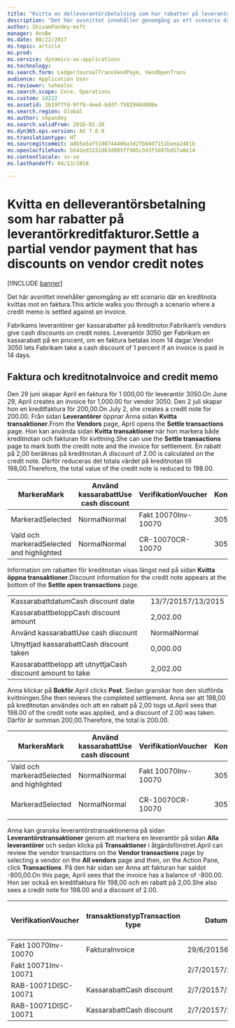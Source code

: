 ```yaml
---
title: "Kvitta en delleverantörsbetalning som har rabatter på leverantörkreditfakturor."
description: "Det här avsnittet innehåller genomgång av ett scenario där en kreditnota kvittas mot en faktura."
author: ShivamPandey-msft
manager: AnnBe
ms.date: 08/22/2017
ms.topic: article
ms.prod: 
ms.service: dynamics-ax-applications
ms.technology: 
ms.search.form: LedgerJournalTransVendPaym, VendOpenTrans
audience: Application User
ms.reviewer: twheeloc
ms.search.scope: Core, Operations
ms.custom: 14222
ms.assetid: 2b19f7fd-9ff9-4ee4-bddf-f582946d008e
ms.search.region: Global
ms.author: shpandey
ms.search.validFrom: 2016-02-28
ms.dyn365.ops.version: AX 7.0.0
ms.translationtype: HT
ms.sourcegitcommit: a8b5a5af5108744406a3d2fb84d7151baea2481b
ms.openlocfilehash: b541ed3151d63d095ff985c343f5b97bd57a0e14
ms.contentlocale: sv-se
ms.lasthandoff: 04/13/2018

---
```


# <a name="settle-a-partial-vendor-payment-that-has-discounts-on-vendor-credit-notes"></a><span data-ttu-id="f4ada-103">Kvitta en delleverantörsbetalning som har rabatter på leverantörkreditfakturor.</span><span class="sxs-lookup"><span data-stu-id="f4ada-103">Settle a partial vendor payment that has discounts on vendor credit notes</span></span>

[!INCLUDE [banner](../includes/banner.md)]

<span data-ttu-id="f4ada-104">Det här avsnittet innehåller genomgång av ett scenario där en kreditnota kvittas mot en faktura.</span><span class="sxs-lookup"><span data-stu-id="f4ada-104">This article walks you through a scenario where a credit memo is settled against an invoice.</span></span>

<span data-ttu-id="f4ada-105">Fabrikams leverantörer ger kassarabatter på kreditnotor.</span><span class="sxs-lookup"><span data-stu-id="f4ada-105">Fabrikam’s vendors give cash discounts on credit notes.</span></span> <span data-ttu-id="f4ada-106">Leverantör 3050 ger Fabrikam en kassarabatt på en procent, om en faktura betalas inom 14 dagar.</span><span class="sxs-lookup"><span data-stu-id="f4ada-106">Vendor 3050 lets Fabrikam take a cash discount of 1 percent if an invoice is paid in 14 days.</span></span>

## <a name="invoice-and-credit-memo"></a><span data-ttu-id="f4ada-107">Faktura och kreditnota</span><span class="sxs-lookup"><span data-stu-id="f4ada-107">Invoice and credit memo</span></span>
<span data-ttu-id="f4ada-108">Den 29 juni skapar April en faktura för 1 000,00 för leverantör 3050.</span><span class="sxs-lookup"><span data-stu-id="f4ada-108">On June 29, April creates an invoice for 1,000.00 for vendor 3050.</span></span> <span data-ttu-id="f4ada-109">Den 2 juli skapar hon en kreditfaktura för 200,00.</span><span class="sxs-lookup"><span data-stu-id="f4ada-109">On July 2, she creates a credit note for 200.00.</span></span> <span data-ttu-id="f4ada-110">Från sidan **Leverantörer** öppnar Anna sidan **Kvitta transaktioner**.</span><span class="sxs-lookup"><span data-stu-id="f4ada-110">From the **Vendors** page, April opens the **Settle transactions** page.</span></span> <span data-ttu-id="f4ada-111">Hon kan använda sidan **Kvitta transaktioner** när hon markera både kreditnotan och fakturan för kvittning.</span><span class="sxs-lookup"><span data-stu-id="f4ada-111">She can use the **Settle transactions** page to mark both the credit note and the invoice for settlement.</span></span> <span data-ttu-id="f4ada-112">En rabatt på 2,00 beräknas på kreditnotan.</span><span class="sxs-lookup"><span data-stu-id="f4ada-112">A discount of 2.00 is calculated on the credit note.</span></span> <span data-ttu-id="f4ada-113">Därför reduceras det totala värdet på kreditnotan till 198,00.</span><span class="sxs-lookup"><span data-stu-id="f4ada-113">Therefore, the total value of the credit note is reduced to 198.00.</span></span>

| <span data-ttu-id="f4ada-114">Markera</span><span class="sxs-lookup"><span data-stu-id="f4ada-114">Mark</span></span>                     | <span data-ttu-id="f4ada-115">Använd kassarabatt</span><span class="sxs-lookup"><span data-stu-id="f4ada-115">Use cash discount</span></span> | <span data-ttu-id="f4ada-116">Verifikation</span><span class="sxs-lookup"><span data-stu-id="f4ada-116">Voucher</span></span>   | <span data-ttu-id="f4ada-117">Konto</span><span class="sxs-lookup"><span data-stu-id="f4ada-117">Account</span></span> | <span data-ttu-id="f4ada-118">Datum</span><span class="sxs-lookup"><span data-stu-id="f4ada-118">Date</span></span>      | <span data-ttu-id="f4ada-119">Förfallodatum</span><span class="sxs-lookup"><span data-stu-id="f4ada-119">Due date</span></span>  | <span data-ttu-id="f4ada-120">Faktura</span><span class="sxs-lookup"><span data-stu-id="f4ada-120">Invoice</span></span> | <span data-ttu-id="f4ada-121">Belopp i transaktionsvalutan</span><span class="sxs-lookup"><span data-stu-id="f4ada-121">Amount in transaction currency</span></span> | <span data-ttu-id="f4ada-122">Valuta</span><span class="sxs-lookup"><span data-stu-id="f4ada-122">Currency</span></span> | <span data-ttu-id="f4ada-123">Belopp att kvitta</span><span class="sxs-lookup"><span data-stu-id="f4ada-123">Amount to settle</span></span> |
|--------------------------|-------------------|-----------|---------|-----------|-----------|---------|--------------------------------|----------|------------------|
| <span data-ttu-id="f4ada-124">Markerad</span><span class="sxs-lookup"><span data-stu-id="f4ada-124">Selected</span></span>                 | <span data-ttu-id="f4ada-125">Normal</span><span class="sxs-lookup"><span data-stu-id="f4ada-125">Normal</span></span>            | <span data-ttu-id="f4ada-126">Fakt 10070</span><span class="sxs-lookup"><span data-stu-id="f4ada-126">Inv-10070</span></span> | <span data-ttu-id="f4ada-127">3050</span><span class="sxs-lookup"><span data-stu-id="f4ada-127">3050</span></span>    | <span data-ttu-id="f4ada-128">29/6/2015</span><span class="sxs-lookup"><span data-stu-id="f4ada-128">6/29/2015</span></span> | <span data-ttu-id="f4ada-129">29/7/2015</span><span class="sxs-lookup"><span data-stu-id="f4ada-129">7/29/2015</span></span> | <span data-ttu-id="f4ada-130">10070</span><span class="sxs-lookup"><span data-stu-id="f4ada-130">10070</span></span>   | <span data-ttu-id="f4ada-131">-1 000,00</span><span class="sxs-lookup"><span data-stu-id="f4ada-131">-1,000.00</span></span>                      | <span data-ttu-id="f4ada-132">USD</span><span class="sxs-lookup"><span data-stu-id="f4ada-132">USD</span></span>      | <span data-ttu-id="f4ada-133">-990,00</span><span class="sxs-lookup"><span data-stu-id="f4ada-133">-990.00</span></span>          |
| <span data-ttu-id="f4ada-134">Vald och markerad</span><span class="sxs-lookup"><span data-stu-id="f4ada-134">Selected and highlighted</span></span> | <span data-ttu-id="f4ada-135">Normal</span><span class="sxs-lookup"><span data-stu-id="f4ada-135">Normal</span></span>            | <span data-ttu-id="f4ada-136">CR-10070</span><span class="sxs-lookup"><span data-stu-id="f4ada-136">CR-10070</span></span>  | <span data-ttu-id="f4ada-137">3050</span><span class="sxs-lookup"><span data-stu-id="f4ada-137">3050</span></span>    | <span data-ttu-id="f4ada-138">2/7/2015</span><span class="sxs-lookup"><span data-stu-id="f4ada-138">7/2/2015</span></span>  | <span data-ttu-id="f4ada-139">29/7/2015</span><span class="sxs-lookup"><span data-stu-id="f4ada-139">7/29/2015</span></span> |         | <span data-ttu-id="f4ada-140">200,00</span><span class="sxs-lookup"><span data-stu-id="f4ada-140">200.00</span></span>                         | <span data-ttu-id="f4ada-141">USD</span><span class="sxs-lookup"><span data-stu-id="f4ada-141">USD</span></span>      | <span data-ttu-id="f4ada-142">198,00</span><span class="sxs-lookup"><span data-stu-id="f4ada-142">198.00</span></span>           |

<span data-ttu-id="f4ada-143">Information om rabatten för kreditnotan visas längst ned på sidan **Kvitta öppna transaktioner**.</span><span class="sxs-lookup"><span data-stu-id="f4ada-143">Discount information for the credit note appears at the bottom of the **Settle open transactions** page.</span></span>

|                              |           |
|------------------------------|-----------|
| <span data-ttu-id="f4ada-144">Kassarabattdatum</span><span class="sxs-lookup"><span data-stu-id="f4ada-144">Cash discount date</span></span>           | <span data-ttu-id="f4ada-145">13/7/2015</span><span class="sxs-lookup"><span data-stu-id="f4ada-145">7/13/2015</span></span> |
| <span data-ttu-id="f4ada-146">Kassarabattbelopp</span><span class="sxs-lookup"><span data-stu-id="f4ada-146">Cash discount amount</span></span>         | <span data-ttu-id="f4ada-147">2,00</span><span class="sxs-lookup"><span data-stu-id="f4ada-147">2.00</span></span>      |
| <span data-ttu-id="f4ada-148">Använd kassarabatt</span><span class="sxs-lookup"><span data-stu-id="f4ada-148">Use cash discount</span></span>            | <span data-ttu-id="f4ada-149">Normal</span><span class="sxs-lookup"><span data-stu-id="f4ada-149">Normal</span></span>    |
| <span data-ttu-id="f4ada-150">Utnyttjad kassarabatt</span><span class="sxs-lookup"><span data-stu-id="f4ada-150">Cash discount taken</span></span>          | <span data-ttu-id="f4ada-151">0,00</span><span class="sxs-lookup"><span data-stu-id="f4ada-151">0.00</span></span>      |
| <span data-ttu-id="f4ada-152">Kassarabattbelopp att utnyttja</span><span class="sxs-lookup"><span data-stu-id="f4ada-152">Cash discount amount to take</span></span> | <span data-ttu-id="f4ada-153">2,00</span><span class="sxs-lookup"><span data-stu-id="f4ada-153">2.00</span></span>      |

<span data-ttu-id="f4ada-154">Anna klickar på **Bokför**.</span><span class="sxs-lookup"><span data-stu-id="f4ada-154">April clicks **Post**.</span></span> <span data-ttu-id="f4ada-155">Sedan granskar hon den slutförda kvittningen.</span><span class="sxs-lookup"><span data-stu-id="f4ada-155">She then reviews the completed settlement.</span></span> <span data-ttu-id="f4ada-156">Anna ser att 198,00 på kreditnotan användes och att en rabatt på 2,00 togs ut.</span><span class="sxs-lookup"><span data-stu-id="f4ada-156">April sees that 198.00 of the credit note was applied, and a discount of 2.00 was taken.</span></span> <span data-ttu-id="f4ada-157">Därför är summan 200,00.</span><span class="sxs-lookup"><span data-stu-id="f4ada-157">Therefore, the total is 200.00.</span></span>

| <span data-ttu-id="f4ada-158">Markera</span><span class="sxs-lookup"><span data-stu-id="f4ada-158">Mark</span></span>                     | <span data-ttu-id="f4ada-159">Använd kassarabatt</span><span class="sxs-lookup"><span data-stu-id="f4ada-159">Use cash discount</span></span> | <span data-ttu-id="f4ada-160">Verifikation</span><span class="sxs-lookup"><span data-stu-id="f4ada-160">Voucher</span></span>   | <span data-ttu-id="f4ada-161">Konto</span><span class="sxs-lookup"><span data-stu-id="f4ada-161">Account</span></span> | <span data-ttu-id="f4ada-162">Datum</span><span class="sxs-lookup"><span data-stu-id="f4ada-162">Date</span></span>      | <span data-ttu-id="f4ada-163">Förfallodatum</span><span class="sxs-lookup"><span data-stu-id="f4ada-163">Due date</span></span>  | <span data-ttu-id="f4ada-164">Faktura</span><span class="sxs-lookup"><span data-stu-id="f4ada-164">Invoice</span></span>  | <span data-ttu-id="f4ada-165">Belopp i transaktionsvalutan</span><span class="sxs-lookup"><span data-stu-id="f4ada-165">Amount in transaction currency</span></span> | <span data-ttu-id="f4ada-166">Valuta</span><span class="sxs-lookup"><span data-stu-id="f4ada-166">Currency</span></span> | <span data-ttu-id="f4ada-167">Belopp att kvitta</span><span class="sxs-lookup"><span data-stu-id="f4ada-167">Amount to settle</span></span> |
|--------------------------|-------------------|-----------|---------|-----------|-----------|----------|--------------------------------|----------|------------------|
| <span data-ttu-id="f4ada-168">Vald och markerad</span><span class="sxs-lookup"><span data-stu-id="f4ada-168">Selected and highlighted</span></span> | <span data-ttu-id="f4ada-169">Normal</span><span class="sxs-lookup"><span data-stu-id="f4ada-169">Normal</span></span>            | <span data-ttu-id="f4ada-170">Fakt 10070</span><span class="sxs-lookup"><span data-stu-id="f4ada-170">Inv-10070</span></span> | <span data-ttu-id="f4ada-171">3050</span><span class="sxs-lookup"><span data-stu-id="f4ada-171">3050</span></span>    | <span data-ttu-id="f4ada-172">29/6/2015</span><span class="sxs-lookup"><span data-stu-id="f4ada-172">6/29/2015</span></span> | <span data-ttu-id="f4ada-173">29/7/2015</span><span class="sxs-lookup"><span data-stu-id="f4ada-173">7/29/2015</span></span> | <span data-ttu-id="f4ada-174">10070</span><span class="sxs-lookup"><span data-stu-id="f4ada-174">10070</span></span>    | <span data-ttu-id="f4ada-175">-1 000,00</span><span class="sxs-lookup"><span data-stu-id="f4ada-175">-1,000.00</span></span>                      | <span data-ttu-id="f4ada-176">USD</span><span class="sxs-lookup"><span data-stu-id="f4ada-176">USD</span></span>      | <span data-ttu-id="f4ada-177">-200,00</span><span class="sxs-lookup"><span data-stu-id="f4ada-177">-200.00</span></span>          |
| <span data-ttu-id="f4ada-178">Markerad</span><span class="sxs-lookup"><span data-stu-id="f4ada-178">Selected</span></span>                 | <span data-ttu-id="f4ada-179">Normal</span><span class="sxs-lookup"><span data-stu-id="f4ada-179">Normal</span></span>            | <span data-ttu-id="f4ada-180">CR-10070</span><span class="sxs-lookup"><span data-stu-id="f4ada-180">CR-10070</span></span>  | <span data-ttu-id="f4ada-181">3050</span><span class="sxs-lookup"><span data-stu-id="f4ada-181">3050</span></span>    | <span data-ttu-id="f4ada-182">2/7/2015</span><span class="sxs-lookup"><span data-stu-id="f4ada-182">7/2/2015</span></span>  | <span data-ttu-id="f4ada-183">29/7/2015</span><span class="sxs-lookup"><span data-stu-id="f4ada-183">7/29/2015</span></span> | <span data-ttu-id="f4ada-184">CR-10070</span><span class="sxs-lookup"><span data-stu-id="f4ada-184">CR-10070</span></span> | <span data-ttu-id="f4ada-185">200,00</span><span class="sxs-lookup"><span data-stu-id="f4ada-185">200.00</span></span>                         | <span data-ttu-id="f4ada-186">USD</span><span class="sxs-lookup"><span data-stu-id="f4ada-186">USD</span></span>      | <span data-ttu-id="f4ada-187">198,00</span><span class="sxs-lookup"><span data-stu-id="f4ada-187">198.00</span></span>           |

<span data-ttu-id="f4ada-188">Anna kan granska leverantörstransaktionerna på sidan **Leverantörstransaktioner** genom att markera en leverantör på sidan **Alla leverantörer** och sedan klicka på **Transaktioner** i åtgärdsfönstret.</span><span class="sxs-lookup"><span data-stu-id="f4ada-188">April can review the vendor transactions on the **Vendor transactions** page by selecting a vendor on the **All vendors** page and then, on the Action Pane, click **Transactions**.</span></span> <span data-ttu-id="f4ada-189">På den här sidan ser Anna att fakturan har saldot -800,00.</span><span class="sxs-lookup"><span data-stu-id="f4ada-189">On this page, April sees that the invoice has a balance of -800.00.</span></span> <span data-ttu-id="f4ada-190">Hon ser också en kreditfaktura för 198,00 och en rabatt på 2,00.</span><span class="sxs-lookup"><span data-stu-id="f4ada-190">She also sees a credit note for 198.00 and a discount of 2.00.</span></span>

| <span data-ttu-id="f4ada-191">Verifikation</span><span class="sxs-lookup"><span data-stu-id="f4ada-191">Voucher</span></span>    | <span data-ttu-id="f4ada-192">transaktionstyp</span><span class="sxs-lookup"><span data-stu-id="f4ada-192">Transaction type</span></span> | <span data-ttu-id="f4ada-193">Datum</span><span class="sxs-lookup"><span data-stu-id="f4ada-193">Date</span></span>      | <span data-ttu-id="f4ada-194">Faktura</span><span class="sxs-lookup"><span data-stu-id="f4ada-194">Invoice</span></span> | <span data-ttu-id="f4ada-195">Debetbelopp i transaktionsvaluta</span><span class="sxs-lookup"><span data-stu-id="f4ada-195">Amount in transaction currency debit</span></span> | <span data-ttu-id="f4ada-196">Kreditbelopp i transaktionsvaluta</span><span class="sxs-lookup"><span data-stu-id="f4ada-196">Amount in transaction currency credit</span></span> | <span data-ttu-id="f4ada-197">Saldo</span><span class="sxs-lookup"><span data-stu-id="f4ada-197">Balance</span></span> | <span data-ttu-id="f4ada-198">Valuta</span><span class="sxs-lookup"><span data-stu-id="f4ada-198">Currency</span></span> |
|------------|------------------|-----------|---------|--------------------------------------|---------------------------------------|---------|----------|
| <span data-ttu-id="f4ada-199">Fakt 10070</span><span class="sxs-lookup"><span data-stu-id="f4ada-199">Inv-10070</span></span>  | <span data-ttu-id="f4ada-200">Faktura</span><span class="sxs-lookup"><span data-stu-id="f4ada-200">Invoice</span></span>          | <span data-ttu-id="f4ada-201">29/6/2015</span><span class="sxs-lookup"><span data-stu-id="f4ada-201">6/29/2015</span></span> | <span data-ttu-id="f4ada-202">10070</span><span class="sxs-lookup"><span data-stu-id="f4ada-202">10070</span></span>   |                                      | <span data-ttu-id="f4ada-203">1 000,00</span><span class="sxs-lookup"><span data-stu-id="f4ada-203">1,000.00</span></span>                              | <span data-ttu-id="f4ada-204">-800,00</span><span class="sxs-lookup"><span data-stu-id="f4ada-204">-800.00</span></span> | <span data-ttu-id="f4ada-205">USD</span><span class="sxs-lookup"><span data-stu-id="f4ada-205">USD</span></span>      |
| <span data-ttu-id="f4ada-206">Fakt 10071</span><span class="sxs-lookup"><span data-stu-id="f4ada-206">Inv-10071</span></span>  |                  | <span data-ttu-id="f4ada-207">2/7/2015</span><span class="sxs-lookup"><span data-stu-id="f4ada-207">7/2/2015</span></span>  | <span data-ttu-id="f4ada-208">CR10071</span><span class="sxs-lookup"><span data-stu-id="f4ada-208">CR10071</span></span> | <span data-ttu-id="f4ada-209">200,00</span><span class="sxs-lookup"><span data-stu-id="f4ada-209">200.00</span></span>                               |                                       | <span data-ttu-id="f4ada-210">0,00</span><span class="sxs-lookup"><span data-stu-id="f4ada-210">0.00</span></span>    | <span data-ttu-id="f4ada-211">USD</span><span class="sxs-lookup"><span data-stu-id="f4ada-211">USD</span></span>      |
| <span data-ttu-id="f4ada-212">RAB-10071</span><span class="sxs-lookup"><span data-stu-id="f4ada-212">DISC-10071</span></span> |  <span data-ttu-id="f4ada-213">Kassarabatt</span><span class="sxs-lookup"><span data-stu-id="f4ada-213">Cash discount</span></span>   | <span data-ttu-id="f4ada-214">2/7/2015</span><span class="sxs-lookup"><span data-stu-id="f4ada-214">7/2/2015</span></span>  |         | <span data-ttu-id="f4ada-215">2,00</span><span class="sxs-lookup"><span data-stu-id="f4ada-215">2.00</span></span>                                 |                                       | <span data-ttu-id="f4ada-216">0,00</span><span class="sxs-lookup"><span data-stu-id="f4ada-216">0.00</span></span>    | <span data-ttu-id="f4ada-217">USD</span><span class="sxs-lookup"><span data-stu-id="f4ada-217">USD</span></span>      |
| <span data-ttu-id="f4ada-218">RAB-10071</span><span class="sxs-lookup"><span data-stu-id="f4ada-218">DISC-10071</span></span> |  <span data-ttu-id="f4ada-219">Kassarabatt</span><span class="sxs-lookup"><span data-stu-id="f4ada-219">Cash discount</span></span>   | <span data-ttu-id="f4ada-220">2/7/2015</span><span class="sxs-lookup"><span data-stu-id="f4ada-220">7/2/2015</span></span>  |         |                                      | <span data-ttu-id="f4ada-221">2,00</span><span class="sxs-lookup"><span data-stu-id="f4ada-221">2.00</span></span>                                  | <span data-ttu-id="f4ada-222">0,00</span><span class="sxs-lookup"><span data-stu-id="f4ada-222">0.00</span></span>    | <span data-ttu-id="f4ada-223">USD</span><span class="sxs-lookup"><span data-stu-id="f4ada-223">USD</span></span>      |






